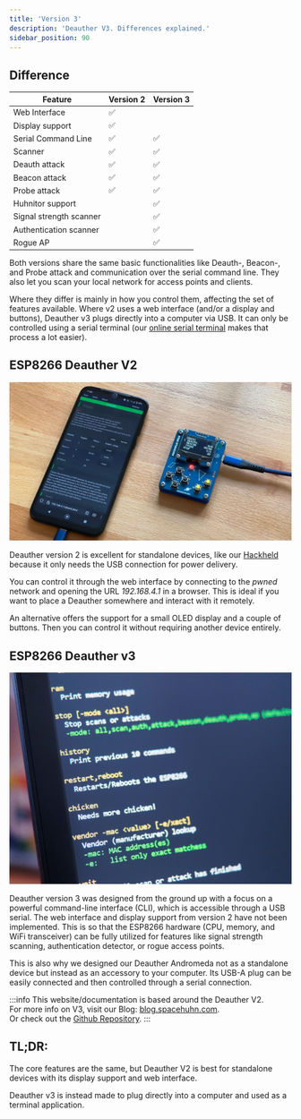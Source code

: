 ```yaml
---
title: 'Version 3'
description: 'Deauther V3. Differences explained.'
sidebar_position: 90
---
```


## Difference

| Feature | Version 2 | Version 3|
| ------- | ---------- | --------- | 
| Web Interface | ✅ | |
| Display support | ✅ | |
| Serial Command Line | ✅ | ✅ |
| Scanner | ✅ | ✅ |
| Deauth attack | ✅ | ✅ |
| Beacon attack | ✅ | ✅ |
| Probe attack | ✅ | ✅ |
| Huhnitor support | | ✅ |
| Signal strength scanner | | ✅ |
| Authentication scanner | | ✅ |
| Rogue AP | | ✅ |

Both versions share the same basic functionalities like Deauth-, Beacon-, and Probe attack and communication over the serial command line. They also let you scan your local network for access points and clients. 

Where they differ is mainly in how you control them, affecting the set of features available.
Where v2 uses a web interface (and/or a display and buttons), Deauther v3 plugs directly into a computer via USB. It can only be controlled using a serial terminal (our [online serial terminal](https://serial.huhn.me) makes that process a lot easier).

## ESP8266 Deauther V2

![Using Deauther V2 Web-Interface on an Android phone](/img/deautherv3/v2.jpg)

Deauther version 2 is excellent for standalone devices, like our [Hackheld](https://www.youtube.com/watch?v=3gI2dTkNN_A) because it only needs the USB connection for power delivery. 

You can control it through the web interface by connecting to the *pwned* network and opening the URL *192.168.4.1* in a browser. This is ideal if you want to place a Deauther somewhere and interact with it remotely.

An alternative offers the support for a small OLED display and a couple of buttons. Then you can control it without requiring another device entirely.

## ESP8266 Deauther v3

![Huhnitor interface](/img/deautherv3/v3.jpg)

Deauther version 3 was designed from the ground up with a focus on a powerful command-line interface (CLI), which is accessible through a USB serial. 
The web interface and display support from version 2 have not been implemented. This is so that the ESP8266 hardware (CPU, memory, and WiFi transceiver) can be fully utilized for features like signal strength scanning, authentication detector, or rogue access points. 

This is also why we designed our Deauther Andromeda not as a standalone device but instead as an accessory to your computer. Its USB-A plug can be easily connected and then controlled through a serial connection.

:::info
This website/documentation is based around the Deauther V2.  
For more info on V3, visit our Blog: [blog.spacehuhn.com](https://blog.spacehuhn.com/series/deautherv3).  
Or check out the [Github Repository](https://github.com/SpacehuhnTech/esp8266_deauther/tree/v3). 
:::

## TL;DR:

The core features are the same, but Deauther V2 is best for standalone devices with its display support and web interface. 

Deauther v3 is instead made to plug directly into a computer and used as a terminal application.